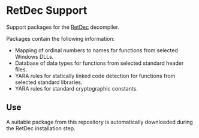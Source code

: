 # RetDec Support

Support packages for the [RetDec](https://github.com/avast-tl/retdec) decompiler.

Packages contain the following information:
* Mapping of ordinal numbers to names for functions from selected Windows DLLs.
* Database of data types for functions from selected standard header files.
* YARA rules for statically linked code detection for functions from selected standard libraries.
* YARA rules for standard cryptographic constants.

## Use

A suitable package from this repository is automatically downloaded during the RetDec installation step.
